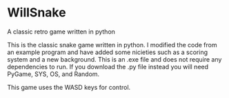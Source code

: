 # WillSnake
A classic retro game written in python

This is the classic snake game written in python.
I modified the code from an example program and have added some nicieties such as a scoring system and a new background.
This is an .exe file and does not require any dependencies to run.
If you download the .py file instead you will need PyGame, SYS, OS, and Random.

This game uses the WASD keys for control.
